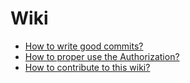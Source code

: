 # Wiki


- [How to write good commits?](https://github.com/pontte/playbook/blob/master/Wiki/articles/how_to_write_good_commits.md)
- [How to proper use the Authorization?](https://github.com/pontte/playbook/tree/master/Architecture/Torre/Authorization)
- [How to contribute to this wiki?](https://github.com/pontte/playbook/blob/master/Wiki/articles/how_to_contribute.md)
